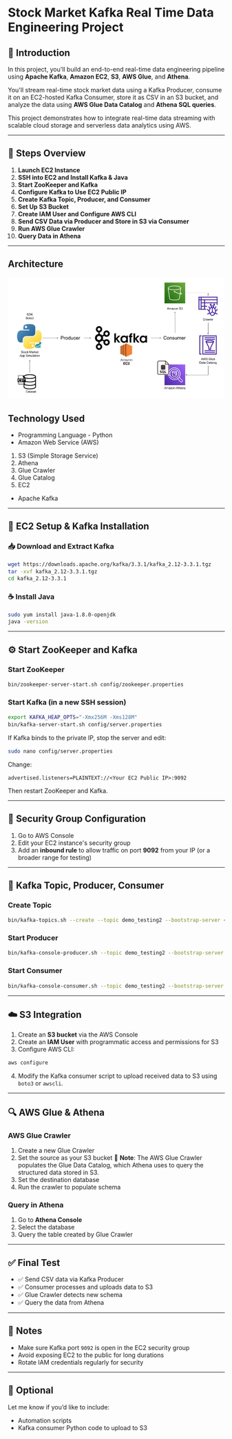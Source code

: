 # Stock Market Kafka Real Time Data Engineering Project

## 📘 Introduction

In this project, you'll build an end-to-end real-time data engineering pipeline using **Apache Kafka**, **Amazon EC2**, **S3**, **AWS Glue**, and **Athena**.

You'll stream real-time stock market data using a Kafka Producer, consume it on an EC2-hosted Kafka Consumer, store it as CSV in an S3 bucket, and analyze the data using **AWS Glue Data Catalog** and **Athena SQL queries**.

This project demonstrates how to integrate real-time data streaming with scalable cloud storage and serverless data analytics using AWS.

---

## 🚀 Steps Overview

1. **Launch EC2 Instance**
2. **SSH into EC2 and Install Kafka & Java**
3. **Start ZooKeeper and Kafka**
4. **Configure Kafka to Use EC2 Public IP**
5. **Create Kafka Topic, Producer, and Consumer**
6. **Set Up S3 Bucket**
7. **Create IAM User and Configure AWS CLI**
8. **Send CSV Data via Producer and Store in S3 via Consumer**
9. **Run AWS Glue Crawler**
10. **Query Data in Athena**

---

## Architecture 
<img src="Architecture.jpg">

## Technology Used
- Programming Language - Python
- Amazon Web Service (AWS)
1. S3 (Simple Storage Service)
2. Athena
3. Glue Crawler
4. Glue Catalog
5. EC2
- Apache Kafka

---

## 🔧 EC2 Setup & Kafka Installation

### 📥 Download and Extract Kafka

```bash
wget https://downloads.apache.org/kafka/3.3.1/kafka_2.12-3.3.1.tgz
tar -xvf kafka_2.12-3.3.1.tgz
cd kafka_2.12-3.3.1
```

### ☕ Install Java

```bash
sudo yum install java-1.8.0-openjdk
java -version
```

---

## ⚙️ Start ZooKeeper and Kafka

### Start ZooKeeper

```bash
bin/zookeeper-server-start.sh config/zookeeper.properties
```

### Start Kafka (in a new SSH session)

```bash
export KAFKA_HEAP_OPTS="-Xmx256M -Xms128M"
bin/kafka-server-start.sh config/server.properties
```

If Kafka binds to the private IP, stop the server and edit:

```bash
sudo nano config/server.properties
```

Change:

```properties
advertised.listeners=PLAINTEXT://<Your EC2 Public IP>:9092
```

Then restart ZooKeeper and Kafka.

---

## 🔐 Security Group Configuration

1. Go to AWS Console
2. Edit your EC2 instance's security group
3. Add an **inbound rule** to allow traffic on port **9092** from your IP (or a broader range for testing)

---

## 🧪 Kafka Topic, Producer, Consumer

### Create Topic

```bash
bin/kafka-topics.sh --create --topic demo_testing2 --bootstrap-server <EC2_Public_IP>:9092 --replication-factor 1 --partitions 1
```

### Start Producer

```bash
bin/kafka-console-producer.sh --topic demo_testing2 --bootstrap-server <EC2_Public_IP>:9092
```

### Start Consumer

```bash
bin/kafka-console-consumer.sh --topic demo_testing2 --bootstrap-server <EC2_Public_IP>:9092 --from-beginning
```

---

## ☁️ S3 Integration

1. Create an **S3 bucket** via the AWS Console
2. Create an **IAM User** with programmatic access and permissions for S3
3. Configure AWS CLI:

```bash
aws configure
```

4. Modify the Kafka consumer script to upload received data to S3 using `boto3` or `awscli`.

---

## 🔍 AWS Glue & Athena

### AWS Glue Crawler

1. Create a new Glue Crawler
2. Set the source as your S3 bucket
📘 **Note**: The AWS Glue Crawler populates the Glue Data Catalog, which Athena uses to query the structured data stored in S3.
3. Set the destination database
4. Run the crawler to populate schema

### Query in Athena

1. Go to **Athena Console**
2. Select the database
3. Query the table created by Glue Crawler

---

## ✅ Final Test

- ✅ Send CSV data via Kafka Producer
- ✅ Consumer processes and uploads data to S3
- ✅ Glue Crawler detects new schema
- ✅ Query the data from Athena

---

## 📌 Notes

- Make sure Kafka port `9092` is open in the EC2 security group
- Avoid exposing EC2 to the public for long durations
- Rotate IAM credentials regularly for security

---

## 📎 Optional

Let me know if you’d like to include:
- Automation scripts
- Kafka consumer Python code to upload to S3

